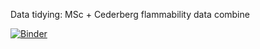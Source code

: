 Data tidying: MSc + Cederberg flammability data combine

[![Binder](https://mybinder.org/badge_logo.svg)](https://mybinder.org/v2/gh/samukelisiwem/01msc_cederberg_CombinedFlamm.git/HEAD)
